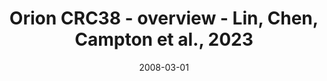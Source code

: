---
title: Orion CRC38 - overview - Lin, Chen, Campton et al., 2023
image: https://labsyspharm.github.io/orion-crc/minerva/P37_S81-CRC38/thumbnail.jpg
date: '2008-03-01'
minerva_link: https://labsyspharm.github.io/orion-crc/minerva/P37_S81-CRC38/index.html
info_link: null
show_page_link: false
tags:
    - overview-crc
---